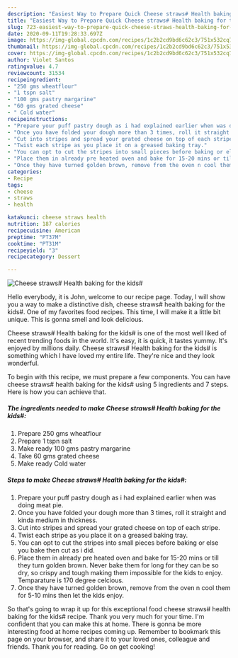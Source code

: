 ```yaml
---
description: "Easiest Way to Prepare Quick Cheese straws# Health baking for the kids#"
title: "Easiest Way to Prepare Quick Cheese straws# Health baking for the kids#"
slug: 723-easiest-way-to-prepare-quick-cheese-straws-health-baking-for-the-kids
date: 2020-09-11T19:28:33.697Z
image: https://img-global.cpcdn.com/recipes/1c2b2cd9bd6c62c3/751x532cq70/cheese-straws-health-baking-for-the-kids-recipe-main-photo.jpg
thumbnail: https://img-global.cpcdn.com/recipes/1c2b2cd9bd6c62c3/751x532cq70/cheese-straws-health-baking-for-the-kids-recipe-main-photo.jpg
cover: https://img-global.cpcdn.com/recipes/1c2b2cd9bd6c62c3/751x532cq70/cheese-straws-health-baking-for-the-kids-recipe-main-photo.jpg
author: Violet Santos
ratingvalue: 4.7
reviewcount: 31534
recipeingredient:
- "250 gms wheatflour"
- "1 tspn salt"
- "100 gms pastry margarine"
- "60 gms grated cheese"
- " Cold water"
recipeinstructions:
- "Prepare your puff pastry dough as i had explained earlier when was doing meat pie."
- "Once you have folded your dough more than 3 times, roll it straight and kinda medium in thickness."
- "Cut into stripes and spread your grated cheese on top of each stripe."
- "Twist each stripe as you place it on a greased baking tray."
- "You can opt to cut the stripes into small pieces before baking or else you bake then cut as i did."
- "Place them in already pre heated oven and bake for 15-20 mins or till they turn golden brown. Never bake them for long for they can be so dry, so crispy and tough making them impossible for the kids to enjoy. Temparature is 170 degree celcious."
- "Once they have turned golden brown, remove from the oven n cool them for 5-10 mins then let the kids enjoy."
categories:
- Recipe
tags:
- cheese
- straws
- health

katakunci: cheese straws health 
nutrition: 187 calories
recipecuisine: American
preptime: "PT37M"
cooktime: "PT31M"
recipeyield: "3"
recipecategory: Dessert

---
```



![Cheese straws# Health baking for the kids#](https://img-global.cpcdn.com/recipes/1c2b2cd9bd6c62c3/751x532cq70/cheese-straws-health-baking-for-the-kids-recipe-main-photo.jpg)

Hello everybody, it is John, welcome to our recipe page. Today, I will show you a way to make a distinctive dish, cheese straws# health baking for the kids#. One of my favorites food recipes. This time, I will make it a little bit unique. This is gonna smell and look delicious.

Cheese straws# Health baking for the kids# is one of the most well liked of recent trending foods in the world. It's easy, it is quick, it tastes yummy. It's enjoyed by millions daily. Cheese straws# Health baking for the kids# is something which I have loved my entire life. They're nice and they look wonderful.




To begin with this recipe, we must prepare a few components. You can have cheese straws# health baking for the kids# using 5 ingredients and 7 steps. Here is how you can achieve that.

<!--inarticleads1-->

##### The ingredients needed to make Cheese straws# Health baking for the kids#:

1. Prepare 250 gms wheatflour
1. Prepare 1 tspn salt
1. Make ready 100 gms pastry margarine
1. Take 60 gms grated cheese
1. Make ready  Cold water




<!--inarticleads2-->

##### Steps to make Cheese straws# Health baking for the kids#:

1. Prepare your puff pastry dough as i had explained earlier when was doing meat pie.
1. Once you have folded your dough more than 3 times, roll it straight and kinda medium in thickness.
1. Cut into stripes and spread your grated cheese on top of each stripe.
1. Twist each stripe as you place it on a greased baking tray.
1. You can opt to cut the stripes into small pieces before baking or else you bake then cut as i did.
1. Place them in already pre heated oven and bake for 15-20 mins or till they turn golden brown. Never bake them for long for they can be so dry, so crispy and tough making them impossible for the kids to enjoy. Temparature is 170 degree celcious.
1. Once they have turned golden brown, remove from the oven n cool them for 5-10 mins then let the kids enjoy.




So that's going to wrap it up for this exceptional food cheese straws# health baking for the kids# recipe. Thank you very much for your time. I'm confident that you can make this at home. There is gonna be more interesting food at home recipes coming up. Remember to bookmark this page on your browser, and share it to your loved ones, colleague and friends. Thank you for reading. Go on get cooking!
